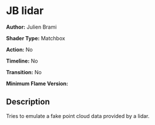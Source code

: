 # JB lidar

**Author:** Julien Brami

**Shader Type:** Matchbox

**Action:** No

**Timeline:** No

**Transition:** No

**Minimum Flame Version:** 


## Description
Tries to emulate a fake point cloud data provided by a lidar.
